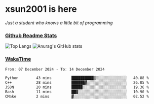 # xsun2001 is here

*Just a student who knows a little bit of programming*

### [Github Readme Stats](https://github.com/anuraghazra/github-readme-stats)

![Top Langs](https://github-readme-stats.vercel.app/api/top-langs/?username=xsun2001&layout=compact&theme=radical) ![Anurag's GitHub stats](https://github-readme-stats.vercel.app/api?username=xsun2001&show_icons=true&theme=radical)

### [WakaTime](https://wakatime.com)

<!--START_SECTION:waka-->

```txt
From: 07 December 2024 - To: 14 December 2024

Python        43 mins         ██████████▒░░░░░░░░░░░░░░   40.88 %
C++           28 mins         ██████▓░░░░░░░░░░░░░░░░░░   26.05 %
JSON          20 mins         █████░░░░░░░░░░░░░░░░░░░░   19.36 %
Bash          11 mins         ██▓░░░░░░░░░░░░░░░░░░░░░░   10.90 %
CMake         2 mins          ▓░░░░░░░░░░░░░░░░░░░░░░░░   02.52 %
```

<!--END_SECTION:waka-->
